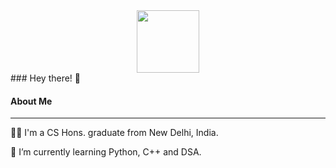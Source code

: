<div id="header" align="center">
  <img src="https://media.giphy.com/media/xULW8Il4GSZDVXL4aI/giphy.gif"width="100"/>
</div>
### Hey there! 👋

#### About Me

---

:man_technologist: I'm a CS Hons. graduate from New Delhi, India.
  
 🌱 I’m currently learning Python, C++ and DSA.
<!--
**cyanlight77/cyanlight77** is a ✨ _special_ ✨ repository because its `README.md` (this file) appears on your GitHub profile.

Here are some ideas to get you started:

- 🔭 I’m currently working on ...
- 👯 I’m looking to collaborate on ...
- 🤔 I’m looking for help with ...
- 💬 Ask me about ...
- 📫 How to reach me: ...
- 😄 Pronouns: ...
- ⚡ Fun fact: ...
-->
